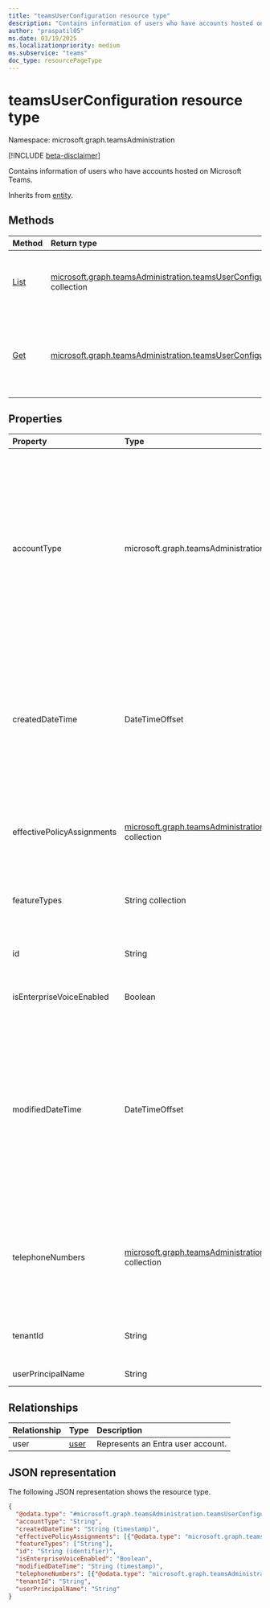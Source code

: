 ```yaml
---
title: "teamsUserConfiguration resource type"
description: "Contains information of users who have accounts hosted on Microsoft Teams."
author: "praspatil05"
ms.date: 03/19/2025
ms.localizationpriority: medium
ms.subservice: "teams"
doc_type: resourcePageType
---
```


# teamsUserConfiguration resource type

Namespace: microsoft.graph.teamsAdministration

[!INCLUDE [beta-disclaimer](../../includes/beta-disclaimer.md)]

Contains information of users who have accounts hosted on Microsoft Teams.

Inherits from [entity](../resources/entity.md).

## Methods
|Method|Return type|Description|
|:---|:---|:---|
|[List](../api/teamsadministration-teamsadminroot-list-userconfigurations.md)|[microsoft.graph.teamsAdministration.teamsUserConfiguration](../resources/teamsadministration-teamsuserconfiguration.md) collection|Get user configurations for all Teams users who belong to a tenant.|
|[Get](../api/teamsadministration-teamsuserconfiguration-get.md)|[microsoft.graph.teamsAdministration.teamsUserConfiguration](../resources/teamsadministration-teamsuserconfiguration.md)|Read the Teams user configurations for a specific user using their ID (the user's identifier).|

## Properties
|Property|Type|Description|
|:---|:---|:---|
|accountType|microsoft.graph.teamsAdministration.accountType|The type of the account in the Teams context. The possible values are: `user`, `resourceAccount`, `guest`, `sfbOnPremUser`, `unknown`, `unknownFutureValue`, `ineligibleUser`. Use the `Prefer: include-unknown-enum-members` request header to get the following value from this enum [evolvable enum](/graph/best-practices-concept#handling-future-members-in-evolvable-enumerations): `ineligibleUser`.|
|createdDateTime|DateTimeOffset|The date and time when the user was created. The timestamp represents date and time information using ISO 8601 format and is always in UTC time. For example, midnight UTC on Jan 1, 2014 is `2014-01-01T00:00:00Z`.|
|effectivePolicyAssignments|[microsoft.graph.teamsAdministration.effectivePolicyAssignment](../resources/teamsadministration-effectivepolicyassignment.md) collection|Contains the user's effective policy assignments, with each assignment including **policyType** and **policyAssignment** details.|
|featureTypes|String collection|The Teams features enabled for a given user based on licensing or service plan.|
|id|String|The unique identifier (GUID) for a user in Microsoft Entra. Inherits from [entity](../resources/entity.md).|
|isEnterpriseVoiceEnabled|Boolean|Indicates whether voice capability is enabled.|
|modifiedDateTime|DateTimeOffset|The date and time when the user's detail was last modified. The system updates the value each time the user's detail is changed. The timestamp represents date and time information using ISO 8601 format and is always in UTC time. For example, midnight UTC on Jan 1, 2014 is `2014-01-01T00:00:00Z`.|
|telephoneNumbers|[microsoft.graph.teamsAdministration.assignedTelephoneNumber](../resources/teamsadministration-assignedtelephonenumber.md) collection|Includes both the phone number and its corresponding assignment category. The assignment category can include values such as `primary`, `private`, and `alternate`.|
|tenantId|String|The unique identifier of the tenant in Entra to which this user is assigned. |
|userPrincipalName|String|The sign-in address of the user.|

## Relationships
|Relationship|Type|Description|
|:---|:---|:---|
|user|[user](../resources/user.md)|Represents an Entra user account.|

## JSON representation
The following JSON representation shows the resource type.
<!-- {
  "blockType": "resource",
  "keyProperty": "id",
  "@odata.type": "microsoft.graph.teamsAdministration.teamsUserConfiguration",
  "openType": false
}
-->
``` json
{
  "@odata.type": "#microsoft.graph.teamsAdministration.teamsUserConfiguration",
  "accountType": "String",
  "createdDateTime": "String (timestamp)",
  "effectivePolicyAssignments": [{"@odata.type": "microsoft.graph.teamsAdministration.effectivePolicyAssignment"}],
  "featureTypes": ["String"],
  "id": "String (identifier)",
  "isEnterpriseVoiceEnabled": "Boolean",
  "modifiedDateTime": "String (timestamp)",
  "telephoneNumbers": [{"@odata.type": "microsoft.graph.teamsAdministration.assignedTelephoneNumber"}],
  "tenantId": "String",
  "userPrincipalName": "String"
}
```

